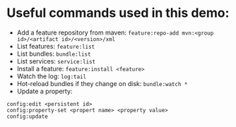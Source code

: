 Useful commands used in this demo:
===

* Add a feature repository from maven: `feature:repo-add mvn:<group id>/<artifact id>/<version>/xml`
* List features: `feature:list`
* List bundles: `bundle:list`
* List services: `service:list`
* Install a feature: `feature:install <feature>`
* Watch the log: `log:tail`
* Hot-reload bundles if they change on disk: `bundle:watch *`
* Update a property:
~~~~
config:edit <persistent id>
config:property-set <propert name> <property value>
config:update
~~~~
